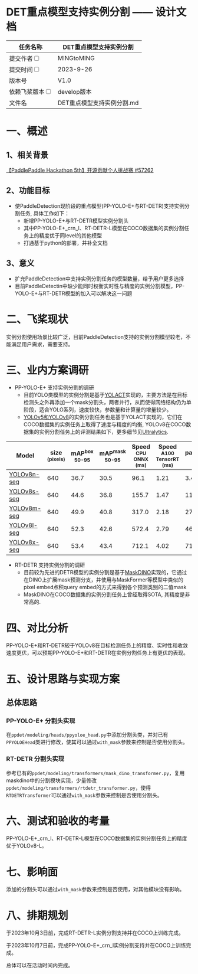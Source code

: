 # DET重点模型支持实例分割 —— 设计文档

| 任务名称                                                     | DET重点模型支持实例分割        | 
|----------------------------------------------------------|----------------------|
| 提交作者<input type="checkbox" class="rowselector hidden">   | MINGtoMING           | 
| 提交时间<input type="checkbox" class="rowselector hidden">   | 2023-9-26            | 
| 版本号                                                      | V1.0                 | 
| 依赖飞桨版本<input type="checkbox" class="rowselector hidden"> | develop版本            | 
| 文件名                                                      | DET重点模型支持实例分割.md<br> | 

# 一、概述
## 1、相关背景
[【PaddlePaddle Hackathon 5th】开源贡献个人挑战赛 #57262](https://github.com/PaddlePaddle/Paddle/issues/57262)
## 2、功能目标
- 使PaddleDetection现阶段的重点模型(PP-YOLO-E+与RT-DETR)支持实例分割任务, 具体工作如下：
  - 新增PP-YOLO-E+与RT-DETR模型实例分割头
  - 其中PP-YOLO-E+_crn_l、RT-DETR-L模型在COCO数据集的实例分割任务上的精度优于同level的其他模型
  - 打通基于python的部署，并补全文档


## 3、意义
- 扩充PaddleDetection中支持实例分割任务的模型数量，给予用户更多选择
- 目前PaddleDetectin中缺少能同时权衡实时性与精度的实例分割模型，PP-YOLO-E+与RT-DETR模型的加入可以解决这一问题

# 二、飞桨现状
实例分割使用场景比较广泛，目前PaddleDetection支持的实例分割模型较老，不能满足用户需求，需要支持。


# 三、业内方案调研
- PP-YOLO-E+ 支持实例分割的调研
  - 目前YOLO类模型的实例分割是基于[YOLACT](https://github.com/dbolya/yolact)实现的，主要方法是在目标检测头之外再添加一个mask分割头，两者并行，从而使得网络结构仍为单阶段，适合YOLO系列，速度较快，参数量和计算量的增量较少。
  - [YOLOv5和YOLOv8](https://github.com/ultralytics/ultralytics)的实例分割任务也是基于YOLACT实现的，它们在COCO数据集的实例任务上取得了速度与精度的均衡, YOLOv8在COCO数据集的实例分割任务上的评测结果如下，更多细节见[Ultralytics](https://github.com/ultralytics/ultralytics).
 
| Model                                                                                        | size<br><sup>(pixels) | mAP<sup>box<br>50-95 | mAP<sup>mask<br>50-95 | Speed<br><sup>CPU ONNX<br>(ms) | Speed<br><sup>A100 TensorRT<br>(ms) | params<br><sup>(M) | FLOPs<br><sup>(B) |
|----------------------------------------------------------------------------------------------|-----------------------|----------------------|-----------------------|--------------------------------|-------------------------------------|--------------------|-------------------|
| [YOLOv8n-seg](https://github.com/ultralytics/assets/releases/download/v0.0.0/yolov8n-seg.pt) | 640                   | 36.7                 | 30.5                  | 96.1                           | 1.21                                | 3.4                | 12.6              |
| [YOLOv8s-seg](https://github.com/ultralytics/assets/releases/download/v0.0.0/yolov8s-seg.pt) | 640                   | 44.6                 | 36.8                  | 155.7                          | 1.47                                | 11.8               | 42.6              |
| [YOLOv8m-seg](https://github.com/ultralytics/assets/releases/download/v0.0.0/yolov8m-seg.pt) | 640                   | 49.9                 | 40.8                  | 317.0                          | 2.18                                | 27.3               | 110.2             |
| [YOLOv8l-seg](https://github.com/ultralytics/assets/releases/download/v0.0.0/yolov8l-seg.pt) | 640                   | 52.3                 | 42.6                  | 572.4                          | 2.79                                | 46.0               | 220.5             |
| [YOLOv8x-seg](https://github.com/ultralytics/assets/releases/download/v0.0.0/yolov8x-seg.pt) | 640                   | 53.4                 | 43.4                  | 712.1                          | 4.02                                | 71.8               | 344.1             |

- RT-DETR 支持实例分割的调研
  - 目前较为先进的DETR模型的实例分割是基于[MaskDINO](https://github.com/idea-research/maskdino)实现的，它通过在DINO上扩展mask预测分支，并使用与MaskFormer等模型中类似的pixel embed点积query embed的方式来得到各个预测类别的二值mask
  - MaskDINO在COCO数据集的实例分割任务上曾经取得SOTA, 其精度是非常高的.

# 四、对比分析
PP-YOLO-E+和RT-DETR较于YOLOv8在目标检测任务上的精度、实时性和收敛速度更优，可以预期PP-YOLO-E+和RT-DETR在实例分割任务上有更优的表现。

# 五、设计思路与实现方案

## 总体思路
### PP-YOLO-E+ 分割头实现
在`ppdet/modeling/heads/ppyoloe_head.py`中添加分割头类，并对已有`PPYOLOEHead`类进行修改，使其可以通过`with_mask`参数来控制是否使用分割头。
### RT-DETR 分割头实现
参考已有的`ppdet/modeling/transformers/mask_dino_transformer.py`，复用maskdino中的分割模块实现，少量修改`ppdet/modeling/transformers/rtdetr_transformer.py`，使得`RTDETRTransformer`可以通过`with_mask`参数来控制是否使用分割头。

# 六、测试和验收的考量
PP-YOLO-E+_crn_l、RT-DETR-L模型在COCO数据集的实例分割任务上的精度优于YOLOv8-L。

# 七、影响面
添加的分割头可以通过`with_mask`参数来控制是否使用，对其他模块没有影响。

# 八、排期规划
于2023年10月3日前，完成RT-DETR-L实例分割支持并在COCO上训练完成。

于2023年10月7日前，完成PP-YOLO-E+_crn_l实例分割支持并在COCO上训练完成。

总体可以在活动时间内完成。
